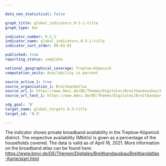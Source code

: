 ```yaml
---

data_non_statistical: false

graph_title: global_indicators.9-3-1-title
graph_type: bar

indicator_number: 9.3.1
indicator_name: global_indicators.9-3-1-title
indicator_sort_order: 09-03-01

published: true
reporting_status: complete

national_geographical_coverage: Treptow-Köpenick
computation_units: Availability in percent

source_active_1: true
source_organisation_1: Breitbandatlas
source_url_1: https://www.bmvi.de/DE/Themen/Digitales/Breitbandausbau/Breitbandatlas-Karte/start.html
source_url_text_1: https://www.bmvi.de/DE/Themen/Digitales/Breitbandausbau/Breitbandatlas-Karte/start.html

sdg_goal: '9'
target_name: global_targets.9-3-title
target_id: '9.3'

---
```


The indicator shows private broadband availability in the Treptow-Köpenick district. The respective availability (Mbit/s) is given as a percentage of the households covered. The data is valid as of April 16, 2021. More information on the broadband atlas can be found here: <br> <a href="https://www.bmvi.de/DE/Themen/Digitales/Breitbandausbau/Breitbandatlas-Karte/start.html">https://www.bmvi.de/DE/Themen/Digitales/Breitbandausbau/Breitbandatlas-Karte/start.html</a>
